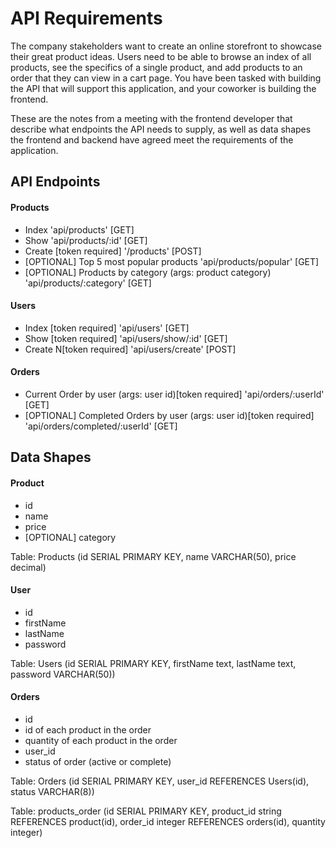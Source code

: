  # API Requirements
The company stakeholders want to create an online storefront to showcase their great product ideas. Users need to be able to browse an index of all products, see the specifics of a single product, and add products to an order that they can view in a cart page. You have been tasked with building the API that will support this application, and your coworker is building the frontend.

These are the notes from a meeting with the frontend developer that describe what endpoints the API needs to supply, as well as data shapes the frontend and backend have agreed meet the requirements of the application. 

## API Endpoints
#### Products
- Index 'api/products' [GET]
- Show 'api/products/:id' [GET]
- Create [token required] '/products' [POST]
- [OPTIONAL] Top 5 most popular products 'api/products/popular' [GET]
- [OPTIONAL] Products by category (args: product category) 'api/products/:category' [GET]

#### Users
- Index [token required] 'api/users' [GET]
- Show [token required] 'api/users/show/:id' [GET]
- Create N[token required] 'api/users/create' [POST]

#### Orders
- Current Order by user (args: user id)[token required] 'api/orders/:userId' [GET]
- [OPTIONAL] Completed Orders by user (args: user id)[token required] 'api/orders/completed/:userId' [GET]

## Data Shapes
#### Product 
- id
- name
- price
- [OPTIONAL] category

Table: Products (id SERIAL PRIMARY KEY, name VARCHAR(50), price decimal)

#### User
- id
- firstName
- lastName
- password

Table: Users (id SERIAL PRIMARY KEY, firstName text, lastName text, password VARCHAR(50))

#### Orders
- id
- id of each product in the order
- quantity of each product in the order
- user_id
- status of order (active or complete)

Table: Orders (id SERIAL PRIMARY KEY, user_id REFERENCES Users(id), status VARCHAR(8))


Table: products_order (id SERIAL PRIMARY KEY, product_id string REFERENCES product(id), order_id integer REFERENCES orders(id), quantity integer)
